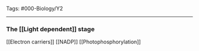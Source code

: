 Tags: #000-Biology/Y2

---
### The [[Light dependent]] stage
[[Electron carriers]]
[[NADP]]
[[Photophosphorylation]]

